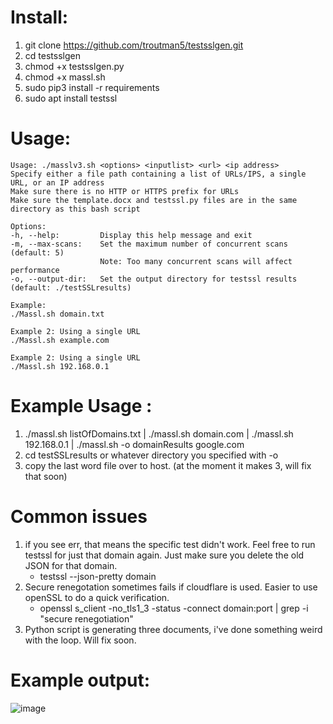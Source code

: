 # Install:
1. git clone https://github.com/troutman5/testsslgen.git
2. cd testsslgen
3. chmod +x testsslgen.py
4. chmod +x massl.sh
5. sudo pip3 install -r requirements
6. sudo apt install testssl


# Usage:
  ```
 Usage: ./masslv3.sh <options> <inputlist> <url> <ip address>
  Specify either a file path containing a list of URLs/IPS, a single URL, or an IP address
  Make sure there is no HTTP or HTTPS prefix for URLs
  Make sure the template.docx and testssl.py files are in the same directory as this bash script

Options:
  -h, --help:         Display this help message and exit
  -m, --max-scans:    Set the maximum number of concurrent scans (default: 5)
                      Note: Too many concurrent scans will affect performance
  -o, --output-dir:   Set the output directory for testssl results (default: ./testSSLresults)

Example:
  ./Massl.sh domain.txt

Example 2: Using a single URL
  ./Massl.sh example.com

Example 2: Using a single URL
  ./Massl.sh 192.168.0.1

```

# Example Usage :
1. ./massl.sh listOfDomains.txt | ./massl.sh domain.com | ./massl.sh 192.168.0.1 | ./massl.sh -o domainResults google.com 
2. cd testSSLresults or whatever directory you specified with -o
3. copy the last word file over to host. (at the moment it makes 3, will fix that soon)


# Common issues
  1. if you see err, that means the specific test didn't work. Feel free to run testssl for just that domain again. Just make sure you delete the old JSON for that domain.
      -  testssl --json-pretty domain
  2. Secure renegotation sometimes fails if cloudflare is used. Easier to use openSSL to do a quick verification.
      -  openssl s_client -no_tls1_3 -status -connect domain:port | grep -i "secure renegotiation"
3. Python script is generating three documents, i've done something weird with the loop. Will fix soon.
  
  
# Example output:
![image](https://github.com/troutman5/testsslgen/assets/24028482/bb8199a1-0fbc-4bb8-a5d4-64825da03dd3)
